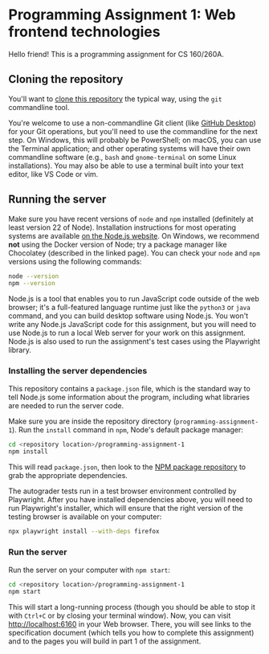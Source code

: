 # Programming Assignment 1: Web frontend technologies

Hello friend! This is a programming assignment for CS 160/260A.

## Cloning the repository

You'll want to [clone this repository](https://docs.github.com/en/repositories/creating-and-managing-repositories/cloning-a-repository) the typical way, using the `git` commandline tool.

You're welcome to use a non-commandline Git client (like [GitHub Desktop](https://desktop.github.com/)) for your Git operations, but you'll need to use the commandline for the next step.
On Windows, this will probably be PowerShell; on macOS, you can use the Terminal application; and other operating systems will have their own commandline software (e.g., `bash` and `gnome-terminal` on some Linux installations).
You may also be able to use a terminal built into your text editor, like VS Code or vim.

## Running the server

Make sure you have recent versions of `node` and `npm` installed (definitely at least version 22 of Node).
Installation instructions for most operating systems are available [on the Node.js website](https://nodejs.org/en/download).
On Windows, we recommend <strong>not</strong> using the Docker version of Node; try a package manager like Chocolatey (described in the linked page).
You can check your `node` and `npm` versions using the following commands:

```bash
node --version
npm --version
```

Node.js is a tool that enables you to run JavaScript code outside of the web browser; it's a full-featured language runtime just like the `python3` or `java` command, and you can build desktop software using Node.js.
You won't write any Node.js JavaScript code for this assignment, but you will need to use Node.js to run a local Web server for your work on this assignment.
Node.js is also used to run the assignment's test cases using the Playwright library.

### Installing the server dependencies

This repository contains a `package.json` file, which is the standard way to tell Node.js some information about the program, including what libraries are needed to run the server code.

Make sure you are inside the repository directory (`programming-assignment-1`).
Run the `install` command in `npm`, Node's default package manager:

```bash
cd <repository location>/programming-assignment-1
npm install
```

This will read `package.json`, then look to the [NPM package repository](https://www.npmjs.com/) to grab the appropriate dependencies.

The autograder tests run in a test browser environment controlled by Playwright.
After you have installed dependencies above, you will need to run Playwright's installer, which will ensure that the right version of the testing browser is available on your computer:

```bash
npx playwright install --with-deps firefox
```

### Run the server

Run the server on your computer with <code>npm start</code>:

```bash
cd <repository location>/programming-assignment-1
npm start
```

This will start a long-running process (though you should be able to stop it with `Ctrl+C` or by closing your terminal window).
Now, you can visit <a href="http://localhost:6160">http://localhost:6160</a> in your Web browser.
There, you will see links to the specification document (which tells you how to complete this assignment) and to the pages you will build in part 1 of the assignment.

